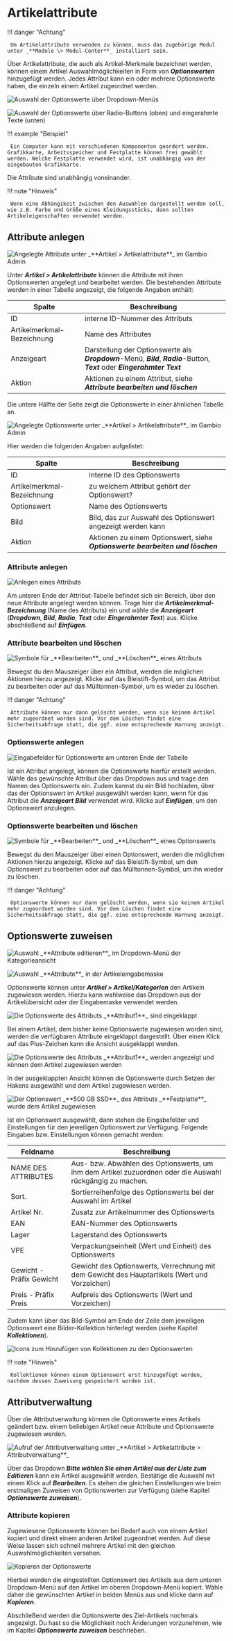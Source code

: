 # Artikelattribute

!!! danger "Achtung"

	 Um Artikelattribute verwenden zu können, muss das zugehörige Modul unter _**Module \> Modul-Center**_ installiert sein.

Über Artikelattribute, die auch als Artikel-Merkmale bezeichnet werden, können einem Artikel Auswahlmöglichkeiten in Form von _**Optionswerten**_ hinzugefügt werden. Jedes Attribut kann ein oder mehrere Optionswerte haben, die einzeln einem Artikel zugeordnet werden.

![](../../Bilder/Attribute_BeispielDropdown.png "Auswahl der Optionswerte über Dropdown-Menüs")

![](../../Bilder/Attribute_BeispielRadioUndText.png "Auswahl der Optionswerte über Radio-Buttons (oben) und
      eingerahmte Texte (unten)")

!!! example "Beispiel"

	 Ein Computer kann mit verschiedenen Komponenten geordert werden. Grafikkarte, Arbeitsspeicher und Festplatte können frei gewählt werden. Welche Festplatte verwendet wird, ist unabhängig von der eingebauten Grafikkarte.

Die Attribute sind unabhängig voneinander.

!!! note "Hinweis"

	 Wenn eine Abhängikeit zwischen den Auswahlen dargestellt werden soll, wie z.B. Farbe und Größe eines Kleidungsstücks, dann sollten Artikeleigenschaften verwendet werden.
	 
## Attribute anlegen

![](../../Bilder/Artikelattribute_AttributeTabelle.png "Angelegte Attribute unter _**Artikel >
      Artikelattribute**_ im Gambio Admin")

Unter _**Artikel \> Artikelattribute**_ können die Attribute mit ihren Optionswerten angelegt und bearbeitet werden. Die bestehenden Attribute werden in einer Tabelle angezeigt, die folgende Angaben enthält:

|Spalte|Beschreibung|
|------|------------|
|ID|interne ID-Nummer des Attributs|
|Artikelmerkmal-Bezeichnung|Name des Attributes|
|Anzeigeart|Darstellung der Optionswerte als _**Dropdown**_-Menü, _**Bild**_, _**Radio**_-Button, _**Text**_ oder _**Eingerahmter Text**_|
|Aktion|Aktionen zu einem Attribut, siehe _**Attribute bearbeiten und löschen**_|

Die untere Hälfte der Seite zeigt die Optionswerte in einer ähnlichen Tabelle an.

![](../../Bilder/Artikelattribute_OptionswerteAnlegen.png "Angelegte Optionswerte unter _**Artikel >
      Artikelattribute**_ im Gambio Admin")

Hier werden die folgenden Angaben aufgelistet:

|Spalte|Beschreibung|
|------|------------|
|ID|interne ID des Optionswerts|
|Artikelmerkmal-Bezeichnung|zu welchem Attribut gehört der Optionswert?|
|Optionswert|Name des Optionswerts|
|Bild|Bild, das zur Auswahl des Optionswert angezeigt werden kann|
|Aktion|Aktionen zu einem Optionswert, siehe _**Optionswerte bearbeiten und löschen**_|

### Attribute anlegen

![](../../Bilder/Artikelattribute_AttributeEingabe.png "Anlegen eines Attributs")

Am unteren Ende der Attribut-Tabelle befindet sich ein Bereich, über den neue Attribute angelegt werden können. Trage hier die _**Artikelmerkmal-Bezeichnung**_ \(Name des Attributs\) ein und wähle die _**Anzeigeart**_ \(_**Dropdown**_, _**Bild**_, _**Radio**_, _**Text**_ oder _**Eingerahmter Text**_\) aus. Klicke abschließend auf _**Einfügen**_.

### Attribute bearbeiten und löschen

![](../../Bilder/Artikelattribute_AttributeAnlegenAktionenAttribut.png "Symbole für _**Bearbeiten**_ und
        _**Löschen**_ eines Attributs")

Bewegst du den Mauszeiger über ein Attribut, werden die möglichen Aktionen hierzu angezeigt. Klicke auf das Bleistift-Symbol, um das Attribut zu bearbeiten oder auf das Mülltonnen-Symbol, um es wieder zu löschen.

!!! danger "Achtung"

	 Attribute können nur dann gelöscht werden, wenn sie keinem Artikel mehr zugeordnet worden sind. Vor dem Löschen findet eine Sicherheitsabfrage statt, die ggf. eine entsprechende Warnung anzeigt.

### Optionswerte anlegen

![](../../Bilder/Artikelattribute_OptionswerteAnlegen.png "Eingabefelder für Optionswerte am unteren Ende der
        Tabelle")

Ist ein Attribut angelegt, können die Optionswerte hierfür erstellt werden. Wähle das gewünschte Attribut über das Dropdown aus und trage den Namen des Optionswerts ein. Zudem kannst du ein Bild hochladen, über das der Optionswert im Artikel ausgewählt werden kann, wenn für das Attribut die _**Anzeigeart**_ _**Bild**_ verwendet wird. Klicke auf _**Einfügen**_, um den Optionswert anzulegen.

### Optionswerte bearbeiten und löschen

![](../../Bilder/Artikelattribute_AttributeAnlegenAktionenOptionswert.png "Symbole für _**Bearbeiten**_ und
        _**Löschen**_ eines Optionswerts")

Bewegst du den Mauszeiger über einen Optionswert, werden die möglichen Aktionen hierzu angezeigt. Klicke auf das Bleistift-Symbol, um den Optionswert zu bearbeiten oder auf das Mülltonnen-Symbol, um ihn wieder zu löschen.

!!! danger "Achtung"

	 Optionswerte können nur dann gelöscht werden, wenn sie keinem Artikel mehr zugeordnet worden sind. Vor dem Löschen findet eine Sicherheitsabfrage statt, die ggf. eine entsprechende Warnung anzeigt.

## Optionswerte zuweisen

![](../../Bilder/ArtikelubersichtAttributeEditieren.png "Auswahl _**Attribute editieren**_ im Dropdown-Menü
      der Kategorieansicht")

![](../../Bilder/ArtikeldetailseiteAttributeEditieren.png "Auswahl _**Attribute**_ in der
      Artikeleingabemaske")

Optionswerte können unter _**Artikel \> Artikel/Kategorien**_ den Artikeln zugewiesen werden. Hierzu kann wahlweise das Dropdown aus der Artikelübersicht oder der Eingabemaske verwendet werden.

![](../../Bilder/Artikelattribute_AttributeEditierenEingeklappt.png "Die Optionswerte des Attributs _**Attribut1**_ sind
      eingeklappt")

Bei einem Artikel, dem bisher keine Optionswerte zugewiesen worden sind, werden die verfügbaren Attribute eingeklappt dargestellt. Über einen Klick auf das Plus-Zeichen kann die Ansicht ausgeklappt werden.

![](../../Bilder/Artikelattribute_AttributeEditierenAusgeklappt.png "Die Optionswerte des Attributs _**Attribut1**_
      werden angezeigt und können dem Artikel zugewiesen werden")

In der ausgeklappten Ansicht können die Optionswerte durch Setzen der Hakens ausgewählt und dem Artikel zugewiesen werden.

![](../../Bilder/Attribute_zuweisen.png "Der Optionswert _**500 GB SSD**_ des Attributs
      _**Festplatte**_ wurde dem Artikel zugewiesen")

Ist ein Optionswert ausgewählt, dann stehen die Eingabefelder und Einstellungen für den jeweiligen Optionswert zur Verfügung. Folgende Eingaben bzw. Einstellungen können gemacht werden:

|Feldname|Beschreibung|
|--------|------------|
|NAME DES ATTRIBUTES|Aus- bzw. Abwählen des Optionswerts, um ihm dem Artikel zuzuordnen oder die Auswahl rückgängig zu machen.|
|Sort.|Sortierreihenfolge des Optionswerts bei der Auswahl im Artikel|
|Artikel Nr.|Zusatz zur Artikelnummer des Optionswerts|
|EAN|EAN-Nummer des Optionswerts|
|Lager|Lagerstand des Optionswerts|
|VPE|Verpackungseinheit \(Wert und Einheit\) des Optionswerts|
|Gewicht - Präfix Gewicht|Gewicht des Optionswerts, Verrechnung mit dem Gewicht des Hauptartikels \(Wert und Vorzeichen\)|
|Preis - Präfix Preis|Aufpreis des Optionswerts \(Wert und Vorzeichen\)|

Zudem kann über das Bild-Symbol am Ende der Zeile dem jeweiligen Optionswert eine Bilder-Kollektion hinterlegt werden \(siehe Kapitel _**Kollektionen**_\).

![](../../Bilder/Artikelattribute_AttributeEditierenAusgeklapptBilder.png "Icons zum Hinzufügen von Kollektionen zu den
      Optionswerten")

!!! note "Hinweis"

	 Kollektionen können einem Optionswert erst hinzugefügt werden, nachdem dessen Zuweisung gespeichert worden ist.
	 
## Attributverwaltung

Über die Attributverwaltung können die Optionswerte eines Artikels geändert bzw. einem beliebigen Artikel neue Attribute und Optionswerte zugewiesen werden.

![](../../Bilder/Attributverwaltung.png "Aufruf der Attributverwaltung unter _**Artikel >
      Artikelattribute > Attributverwaltung**_")

Über das Dropdown _**Bitte wählen Sie einen Artikel aus der Liste zum Editieren**_ kann ein Artikel ausgewählt werden. Bestätige die Auswahl mit einem Klick auf _**Bearbeiten**_. Es stehen die gleichen Einstellungen wie beim erstmaligen Zuweisen von Optionswerten zur Verfügung \(siehe Kapitel _**Optionswerte zuweisen**_\).

### Attribute kopieren

Zugewiesene Optionswerte können bei Bedarf auch von einem Artikel kopiert und direkt einem anderen Artikel zugeordnet werden. Auf diese Weise lassen sich schnell mehrere Artikel mit den gleichen Auswahlmöglichkeiten versehen.

![](../../Bilder/Attribute_Kopieren.png "Kopieren der Optionswerte")

Hierbei werden die eingestellten Optionswert des Artikels aus dem unteren Dropdown-Menü auf den Artikel im oberen Dropdown-Menü kopiert. Wähle daher die gewünschten Artikel in beiden Menüs aus und klicke dann auf _**Kopieren**_.

Abschließend werden die Optionswerte des Ziel-Artikels nochmals angezeigt. Du hast so die Möglichkeit noch Änderungen vorzunehmen, wie im Kapitel _**Optionswerte zuweisen**_ beschrieben.